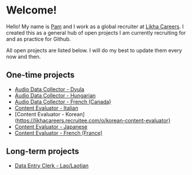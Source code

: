 # Welcome!

Hello! My name is [Pam](https://www.linkedin.com/in/pamverceles/) and I work as a  global recruiter at [Likha Careers](https://likhacareers.com/).
I created this as a general hub of open projects I am currently recruiting for and as practice for Github. 

All open projects are listed below. I will do my best to update them every now and then.

 ## One-time projects

 - [Audio Data Collector - Dyula](https://likhacareers.recruitee.com/o/dyula-speaking-audio-data-collector)
 - [Audio Data Collector - Hungarian](https://likhacareers.recruitee.com/o/hungarian-speaking-audio-data-collector)
 - [Audio Data Collector - French (Canada)](https://likhacareers.recruitee.com/o/french-canadian-audio-data-collector)
 - [Content Evaluator - Italian](https://likhacareers.recruitee.com/o/italian-content-evaluator)
 - [Content Evaluator - Korean](https://likhacareers.recruitee.com/o/korean-content-evaluator}
 - [Content Evaluator - Japanese](https://likhacareers.recruitee.com/o/japanese-content-evaluator)
 - [Content Evaluator - French (France)](https://likhacareers.recruitee.com/o/french-france-content-evaluator)
   
## Long-term projects
 - [Data Entry Clerk - Lao/Laotian](https://likhacareers.recruitee.com/o/lao-laotian-data-entry-clerk-transcriber)
 
